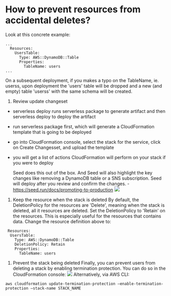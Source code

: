 # How to prevent resources from accidental deletes?

Look at this concrete example:
```
...
  Resources:
    UsersTable:
      Type: AWS::DynamoDB::Table
      Properties:
        TableName: users
...
```

On a subsequent deployment, if you makes a typo on the TableName, ie. userss, upon deployment the 'users' table will be dropped and a new (and empty) table 'userss' with the same schema will be created.

1. Review update changeset
- serverless deploy runs serverless package to generate artifact and then serverless deploy to deploy the artifact
- run serverless package first, which will generate a CloudFormation template that is going to be deployed
- go into CloudFormation console, select the stack for the service, click on Create Changesset, and upload the template
- you will get a list of actions CloudFormation will perform on your stack if you were to deploy

  Seed does this out of the box. And Seed will also highlight the key changes like removing a DynamoDB table or a SNS subscription. Seed will deploy after you review and confirm the changes. - https://seed.run/docs/promoting-to-production
  ![](https://d33wubrfki0l68.cloudfront.net/ce8af52ceb7d7a209ee5a875886189355f7ae59e/e312f/assets/docs/promoting-to-production/confirm-change-set.png)

1. Keep the resource when the stack is deleted
  By default, the DeletionPolicy for the resources are 'Delete', meaning when the stack is deleted, all it resources are deleted. Set the DeletionPolicy to 'Retain' on the resources. This is especially useful for the resources that contains data. Change the resource definition above to:
  ```
   Resources:
    UsersTable:
      Type: AWS::DynamoDB::Table
      DeletionPolicy: Retain
      Properties:
        TableName: users
  ``` 

1. Prevent the stack being deleted
  Finally, you can prevent users from deleting a stack by enabling termination protection. You can do so in the CloudFormation console:
  ![](https://i.imgur.com/7907NXd.png)
  Alternatively, via AWS CLI:
  ```
  aws cloudformation update-termination-protection –enable-termination-protection –stack-name STACK_NAME
  ```

